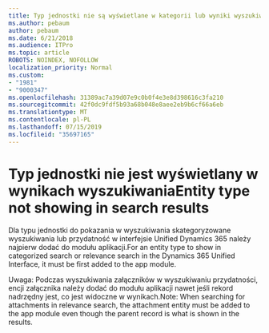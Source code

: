 ```yaml
---
title: Typ jednostki nie są wyświetlane w kategorii lub wyniki wyszukiwania przydatności w interfejs Unified Dynamics 365
ms.author: pebaum
author: pebaum
ms.date: 6/21/2018
ms.audience: ITPro
ms.topic: article
ROBOTS: NOINDEX, NOFOLLOW
localization_priority: Normal
ms.custom:
- "1981"
- "9000347"
ms.openlocfilehash: 31389ac7a39d07e9c0b0f4e3e8d398616c3fa210
ms.sourcegitcommit: 42f0dc9fdf5b93a68b048e8aee2eb9b6cf66a6eb
ms.translationtype: MT
ms.contentlocale: pl-PL
ms.lasthandoff: 07/15/2019
ms.locfileid: "35697165"
---
```

# <a name="entity-type-not-showing-in-search-results"></a><span data-ttu-id="5585d-102">Typ jednostki nie jest wyświetlany w wynikach wyszukiwania</span><span class="sxs-lookup"><span data-stu-id="5585d-102">Entity type not showing in search results</span></span>

<span data-ttu-id="5585d-103">Dla typu jednostki do pokazania w wyszukiwania skategoryzowane wyszukiwania lub przydatność w interfejsie Unified Dynamics 365 należy najpierw dodać do modułu aplikacji.</span><span class="sxs-lookup"><span data-stu-id="5585d-103">For an entity type to show in categorized search or relevance search in the Dynamics 365 Unified Interface, it must be first added to the app module.</span></span>

<span data-ttu-id="5585d-104">Uwaga: Podczas wyszukiwania załączników w wyszukiwaniu przydatności, encji załącznika należy dodać do modułu aplikacji nawet jeśli rekord nadrzędny jest, co jest widoczne w wynikach.</span><span class="sxs-lookup"><span data-stu-id="5585d-104">Note: When searching for attachments in relevance search, the attachment entity must be added to the app module even though the parent record is what is shown in the results.</span></span>
